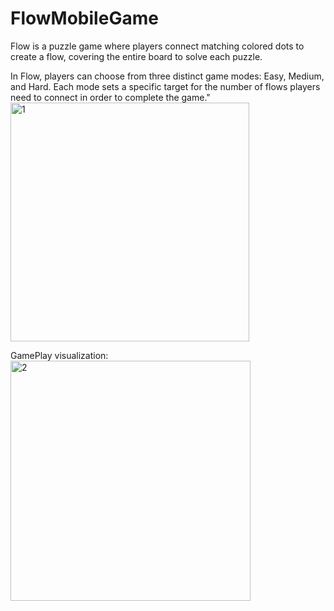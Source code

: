 # FlowMobileGame

Flow is a puzzle game where players connect matching colored dots to create a flow, covering the entire board to solve each puzzle.

In Flow, players can choose from three distinct game modes: Easy, Medium, and Hard. Each mode sets a specific target for the number of flows players need to connect in order to complete the game."<img width="382" alt="1" src="https://github.com/oryory2/FlowMobileGame/assets/81316025/b39ce762-480b-4a07-8341-779b9d1eb64b">

GamePlay visualization:
<img width="384" alt="2" src="https://github.com/oryory2/FlowMobileGame/assets/81316025/1e2b8ece-5c1a-4631-8b80-e92b8977790f">
